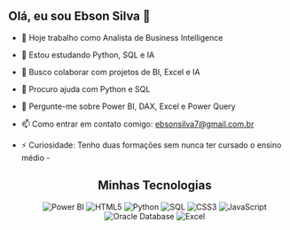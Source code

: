 ## Olá, eu sou Ebson Silva 👋


- 🔭 Hoje trabalho como Analista de Business Intelligence
- 🌱 Estou estudando Python, SQL e IA
- 👯 Busco colaborar com projetos de BI, Excel e IA
- 🤔 Procuro ajuda com Python e SQL
- 💬 Pergunte-me sobre Power BI, DAX, Excel e Power Query
- 📫 Como entrar em contato comigo: ebsonsilva7@gmail.com.br
- ⚡ Curiosidade: Tenho duas formações sem nunca ter cursado o ensino médio
-<div align="center">
  <h2>Minhas Tecnologias</h2>
  <p>
    <!-- Power BI -->
    <img src="https://img.shields.io/badge/PowerBI-F2C811?style=for-the-badge&logo=powerbi&logoColor=black" alt="Power BI" />

    <!-- HTML -->
    <img src="https://img.shields.io/badge/HTML5-E34F26?style=for-the-badge&logo=html5&logoColor=white" alt="HTML5" />

    <!-- Python -->
    <img src="https://img.shields.io/badge/Python-3776AB?style=for-the-badge&logo=python&logoColor=white" alt="Python" />

    <!-- SQL -->
    <img src="https://img.shields.io/badge/SQL-4479A1?style=for-the-badge&logo=postgresql&logoColor=white" alt="SQL" />

    <!-- CSS -->
    <img src="https://img.shields.io/badge/CSS3-1572B6?style=for-the-badge&logo=css3&logoColor=white" alt="CSS3" />

    <!-- JavaScript -->
    <img src="https://img.shields.io/badge/JavaScript-F7DF1E?style=for-the-badge&logo=javascript&logoColor=black" alt="JavaScript" />

    <!-- Oracle Database -->
    <img src="https://img.shields.io/badge/Oracle-F80000?style=for-the-badge&logo=oracle&logoColor=white" alt="Oracle Database" />

    <!-- Excel -->
    <img src="https://img.shields.io/badge/Microsoft_Excel-217346?style=for-the-badge&logo=microsoft-excel&logoColor=white" alt="Excel" />
  </p>
</div>

